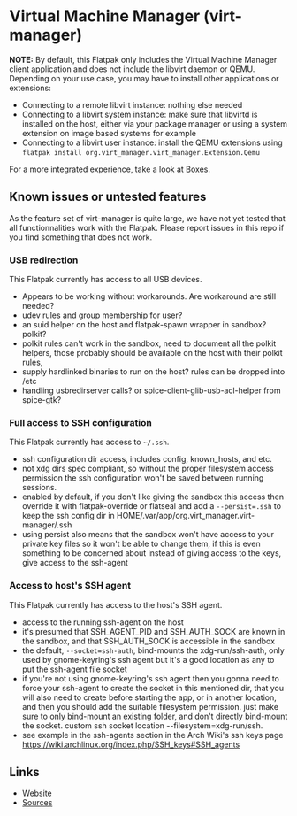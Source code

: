 # Virtual Machine Manager (virt-manager)

**NOTE:** By default, this Flatpak only includes the Virtual Machine Manager
client application and does not include the libvirt daemon or QEMU. Depending
on your use case, you may have to install other applications or extensions:

- Connecting to a remote libvirt instance: nothing else needed
- Connecting to a libvirt system instance: make sure that libvirtd is installed
  on the host, either via your package manager or using a system extension on
  image based systems for example
- Connecting to a libvirt user instance: install the QEMU extensions using
  `flatpak install org.virt_manager.virt_manager.Extension.Qemu`

For a more integrated experience, take a look at
[Boxes](https://flathub.org/apps/org.gnome.Boxes).

## Known issues or untested features

As the feature set of virt-manager is quite large, we have not yet tested that
all functionnalities work with the Flatpak. Please report issues in this repo
if you find something that does not work.

### USB redirection

This Flatpak currently has access to all USB devices.

* Appears to be working without workarounds. Are workaround are still needed?
* udev rules and group membership for user?
* an suid helper on the host and flatpak-spawn wrapper in sandbox? polkit?
* polkit rules can't work in the sandbox, need to document all the polkit
  helpers, those probably should be available on the host with their polkit
  rules,
* supply hardlinked binaries to run on the host? rules can be dropped into /etc
* handling usbredirserver calls? or spice-client-glib-usb-acl-helper from
  spice-gtk?

### Full access to SSH configuration

This Flatpak currently has access to `~/.ssh`.

* ssh configuration dir access, includes config, known_hosts, and etc.
* not xdg dirs spec compliant, so without the proper filesystem access
  permission the ssh configuration won't be saved between running sessions.
* enabled by default, if you don't like giving the sandbox this access then
  override it with flatpak-override or flatseal and add a `--persist=.ssh` to
  keep the ssh config dir in HOME/.var/app/org.virt_manager.virt-manager/.ssh
* using persist also means that the sandbox won't have access to your private
  key files so it won't be able to change them, if this is even something to be
  concerned about instead of giving access to the keys, give access to the
  ssh-agent

### Access to host's SSH agent

This Flatpak currently has access to the host's SSH agent.

* access to the running ssh-agent on the host
* it's presumed that SSH_AGENT_PID and SSH_AUTH_SOCK are known in the sandbox,
  and that SSH_AUTH_SOCK is accessible in the sandbox
* the default, `--socket=ssh-auth`, bind-mounts the xdg-run/ssh-auth, only used
  by gnome-keyring's ssh agent but it's a good location as any to put the
  ssh-agent file socket
* if you're not using gnome-keyring's ssh agent then you gonna need to force
  your ssh-agent to create the socket in this mentioned dir, that you will also
  need to create before starting the app, or in another location, and then you
  should add the suitable filesystem permission. just make sure to only
  bind-mount an existing folder, and don't directly bind-mount the socket.
  custom ssh socket location --filesystem=xdg-run/ssh.
* see example in the ssh-agents section in the Arch Wiki's ssh keys page
  https://wiki.archlinux.org/index.php/SSH_keys#SSH_agents

## Links

- [Website](https://virt-manager.org/)
- [Sources](https://github.com/virt-manager/virt-manager)
